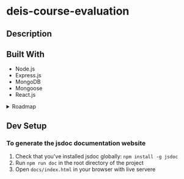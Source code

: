 # deis-course-evaluation

## Description 
## Built With
- Node.js
- Express.js
- MongoDB
- Mongoose
- React.js
<details>
<summary>Roadmap</summary>

Frontend/Backend
- [ ] Implement user auth with oauth2.0 
	- [x] Generate google oauth url 
	- [ ] Handle google oauth callback
	- [ ] Store user model in database

Frontend

- [x] Implement routing for each page with react-router-dom
<details>
<summary> Implement Navbar UI :heavy_check_mark:</summary>

- [x] Implement search bar
- [x] Hide search bar in main page navbar, transform into advanced search bar 
- [x] Implement css modules for better styling
- [x] Import react-icons packages for navbar icons
- [ ] Reposition mainsearchbar to main page instead of inside the navbar 

</details>

<details>
<summary>Main Page</summary>

- [ ] Create components that display course data 
	- [x] Request course data from backend
	- [x] Extract important data
	- [x] Display data in a card
	- [ ] implement color change with respect to the rating values
	- [ ] use add to list function

</details>

<details>
<summary>Search Page</summary>

- [x] generate search page UI by fetching data from our backend with the mock data
	- [x] Fetch data from backend on page render 
	- [x] Display data in a card

</details>

Backend
- [x] Create moc data for testing in JSON
- [ ] Test API endpoints
- [ ] Input calculations for rating and grade whenever a new form is added 
JWT validation flow 
- the user logs in either with oauth2.0 or with a username and password, server responds with jwt
- jwt stores in local storage, and stores user data within userContext 
- the user sends the jwt with auth header with every request, server validates the jwt and responds with the requested data


Nice to haves
- [ ] Implement main page search bar dropdown custom UI?
</details>

## Dev Setup 
### To generate the jsdoc documentation website
1. Check that you've installed jsdoc globally: `npm install -g jsdoc`
2. Run `npm run doc` in the root directory of the project
3. Open `docs/index.html` in your browser with live servere